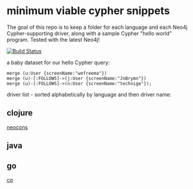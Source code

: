 # minimum viable cypher snippets
The goal of this repo is to keep a folder for each language and each Neo4j Cypher-supporting driver, along with a sample Cypher "hello world" program. Tested with the latest Neo4j!

[![Build Status](https://travis-ci.org/wfreeman/mvcs.png?branch=master)](https://travis-ci.org/wfreeman/mvcs)

a baby dataset for our hello Cypher query:
```
merge (u:User {screenName:"wefreema"}) 
merge (u)-[:FOLLOWS]->(j:User {screenName:"JnBrymn"}) 
merge (u)-[:FOLLOWS]->(n:User {screenName:"technige"});
```

driver list - sorted alphabetically by language and then driver name:

## clojure
[neocons](/clojure/neocons/)
## java 
## go
[cq](/go/cq/)
